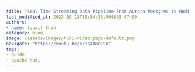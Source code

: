 ```yaml
---
title: "Real Time Streaming Data Pipeline From Aurora Postgres to Hudi with DMS , Kinesis and Flink |DEMO"
last_modified_at: 2023-10-13T16:54:38.964863-07:00
authors:
- name: Soumil Shah
category: blog
image: /assets/images/hudi-video-page-default.png
navigate: "https://youtu.be/ozRsX08cC98"
tags:
- guide
- apache hudi
---
```

